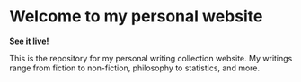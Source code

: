 # Welcome to my personal website
[**See it live!**](https://pranigopu.github.io/)

This is the repository for my personal writing collection website. My writings range from fiction to non-fiction, philosophy to statistics, and more.
